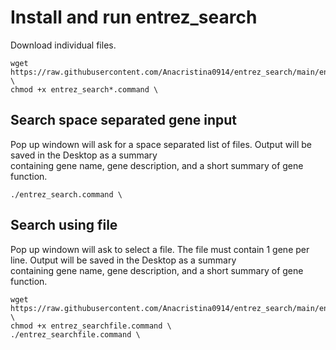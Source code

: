 # Install and run entrez_search
Download individual files.
```
wget https://raw.githubusercontent.com/Anacristina0914/entrez_search/main/entrez_search*.command \
chmod +x entrez_search*.command \
```
## Search space separated gene input
Pop up windown will ask for a space separated list of files. Output will be saved in the Desktop as a summary \
containing gene name, gene description, and a short summary of gene function.
```
./entrez_search.command \
```
## Search using file
Pop up windown will ask to select a file. The file must contain 1 gene per line. Output will be saved in the Desktop as a summary \
containing gene name, gene description, and a short summary of gene function.
```
wget https://raw.githubusercontent.com/Anacristina0914/entrez_search/main/entrez_search.command \
chmod +x entrez_searchfile.command \
./entrez_searchfile.command \
```

